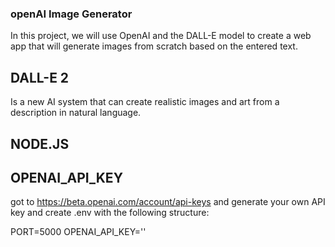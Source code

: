 ### openAI Image Generator

In this project, we will use OpenAI and the DALL-E model to create a web app that will generate images from scratch based on the entered text.

## DALL-E 2

Is a new AI system that can create realistic images and art from a description in natural language.

## NODE.JS

## OPENAI_API_KEY

got to https://beta.openai.com/account/api-keys  and generate your own API key and create .env with the following structure:

PORT=5000
OPENAI_API_KEY='<your api key>'